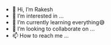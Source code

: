 - 👋 Hi, I’m Rakesh
- 👀 I’m interested in ...
- 🌱 I’m currently learning everything😅
- 💞️ I’m looking to collaborate on ...
- 📫 How to reach me ...


<!---
rakeshmehraX/rakeshmehraX is a ✨ special ✨ repository because its `README.md` (this file) appears on your GitHub profile.
You can click the Preview link to take a look at your changes.
--->
